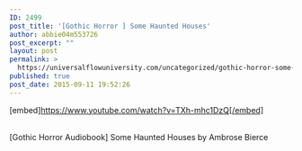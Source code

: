 ```yaml
---
ID: 2499
post_title: '[Gothic Horror ] Some Haunted Houses'
author: abbie04m553726
post_excerpt: ""
layout: post
permalink: >
  https://universalflowuniversity.com/uncategorized/gothic-horror-some-haunted-houses/
published: true
post_date: 2015-09-11 19:52:26
---
```

[embed]https://www.youtube.com/watch?v=TXh-mhc1DzQ[/embed]</br></br>
<p>[Gothic Horror Audiobook] Some Haunted Houses by Ambrose Bierce</p>